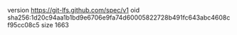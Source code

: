 version https://git-lfs.github.com/spec/v1
oid sha256:1d20c94aa1b1bd9e6706e9fa74d60005822728b491fc643abc4608cf95cc08c5
size 1663
